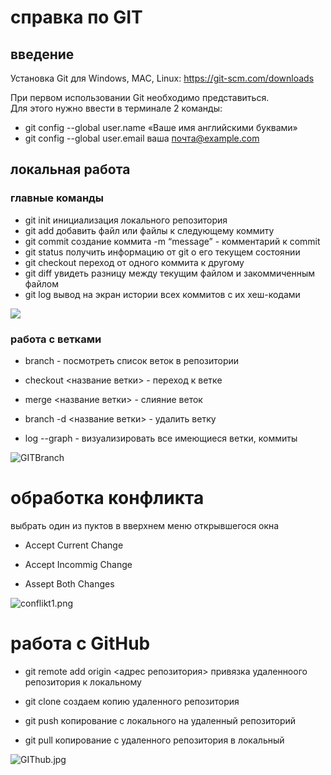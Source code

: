# справка по GIT
## введение
Установка Git для Windows, MAC, Linux: 
https://git-scm.com/downloads

При первом использовании Git необходимо представиться.  
Для этого нужно ввести в терминале 2 команды:
* git config --global user.name «Ваше имя английскими буквами»  
* git config --global user.email ваша почта@example.com
## локальная работа

### главные команды

* git init
инициализация локального репозитория
* git add
добавить файл или файлы к следующему коммиту
* git commit
создание коммита
 -m “message” - комментарий к commit
* git status
получить информацию от git о его текущем состоянии
*  git checkout
переход от одного коммита к другому
* git diff
увидеть разницу между текущим файлом и закоммиченным файлом
* git log 
 вывод на экран истории всех коммитов с их хеш-кодами

 ![](GITlokal.jpg)
### работа с ветками

* branch - посмотреть список веток в репозитории

* checkout <название ветки> - переход к ветке

* merge <название ветки> - слияние веток

* branch -d <название ветки> - удалить ветку

* log --graph - визуализировать все имеющиеся ветки, коммиты

![GITBranch](GITBranch.jpg)
# обработка конфликта
выбрать один из пуктов в вверхнем меню открывшегося окна

* Accept Current Change

* Accept Incommig Change

* Assept Both Changes

![conflikt1.png](conflikt1.png)

# работа с GitHub

* git remote add origin <адрес репозитория>
привязка удаленноого репозитория к локальному

* git clone
создаем копию удаленного репозитория

* git push 
копирование с локального на удаленный репозиторий

* git pull 
копирование c удаленного репозитория в локальный
 
 ![GIThub.jpg](GIThub.jpg)
